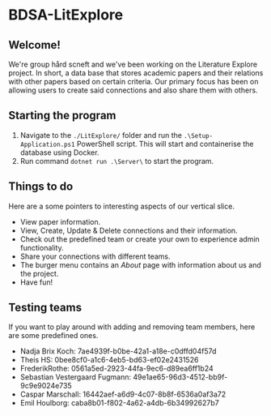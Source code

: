 # BDSA-LitExplore

## Welcome!
We're group hård scneft and we've been working on the Literature Explore project. In short, a data base that stores academic papers and their relations with other papers based on certain criteria. Our primary focus has been on allowing users to create said connections and also share them with others. 

## Starting the program
1. Navigate to the ``./LitExplore/`` folder and run the ``.\Setup-Application.ps1`` PowerShell script. This will start and containerise the database using Docker.
2. Run command ``dotnet run .\Server\`` to start the program.

## Things to do
Here are a some pointers to interesting aspects of our vertical slice.
- View paper information.
- View, Create, Update & Delete connections and their information.
- Check out the predefined team or create your own to experience admin functionality.
- Share your connections with different teams.
- The burger menu contains an *About* page with information about us and the project.
- Have fun!

## Testing teams
If you want to play around with adding and removing team members, here are some predefined ones.
- Nadja Brix Koch: 7ae4939f-b0be-42a1-a18e-c0dffd04f57d
- Theis HS: 0bee8cf0-a1c6-4eb5-bd63-ef02e2431526
- FrederikRothe: 0561a5ed-2923-44fa-9ec6-d89ea6ff1b24
- Sebastian Vestergaard Fugmann: 49e1ae65-96d3-4512-bb9f-9c9e9024e735
- Caspar Marschall: 16442aef-a6d9-4c07-8b8f-6536a0af3a72
- Emil Houlborg: caba8b01-f802-4a62-a4db-6b34992627b7
